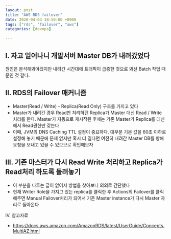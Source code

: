 ```yaml
---
layout: post
title: "AWS RDS failover"
date: 2020-04-03 18:50:00 +0900
tags: ["rds", "failover", "aws"]
categories: [devops]

---
```


## I. 자고 일어나니 개발서버 Master DB가 내려갔었다

원인은 분석해봐야겠지만 내려간 시간대에 트래픽이 급증한 것으로 봐선  Batch 작업 때문인 것 같다. 

## II. RDS의 Failover 매커니즘

- Master(Read / Write) - Replica(Read Only) 구조를 가지고 있다
- Master가 내려간 경우 Read만 처리하던 Replica가 Master 대신 Read / Write 처리를 한다. Master가 자동으로 재시작된 후에는 기존 Master가 Replica를 대신해서 Read권한만 갖는다
- 이때, JVM의 DNS Caching TTL 설정이 중요하다. 대부분 기본 값을 60초 이하로 설정해 놓기 때문에 문제 없지만 혹시 더 길다면 여전히 내려간 Master DB를 향해 요청을 보내고 있을 수 있으므로 확인해보자

## III. 기존 마스터가 다시 Read Write 처리하고 Replica가 Read처리 하도록 돌려놓기

- 이 부분을 다루는 글이 없어서 방법을 찾아보니 의외로 간단했다
- 현재 Writer Role을 가지고 있는 replica를 클릭한 후 Actions의 Failover를 클릭해주면 Manual Failover처리가 되어서 기존 Master instance가 다시 Master 자리로 돌아온다

IV. 참고자료

- https://docs.aws.amazon.com/AmazonRDS/latest/UserGuide/Concepts.MultiAZ.html
